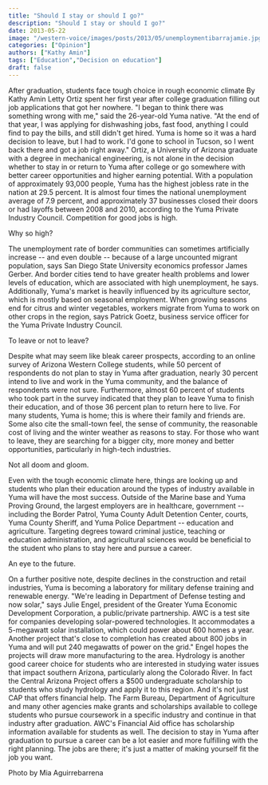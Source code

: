```yaml
---
title: "Should I stay or should I go?"
description: "Should I stay or should I go?"
date: 2013-05-22
image: "/western-voice/images/posts/2013/05/unemploymentibarrajamie.jpg"
categories: ["Opinion"]
authors: ["Kathy Amin"]
tags: ["Education","Decision on education"]
draft: false
---
```

After graduation, students face tough choice in rough economic climate By Kathy Amin Letty Ortiz spent her first year after college graduation filling out job applications that got her nowhere. "I began to think there was something wrong with me," said the 26-year-old Yuma native. "At the end of that year, I was applying for dishwashing jobs, fast food, anything I could find to pay the bills, and still didn't get hired. Yuma is home so it was a hard decision to leave, but I had to work. I'd gone to school in Tucson, so I went back there and got a job right away." Ortiz, a University of Arizona graduate with a degree in mechanical engineering, is not alone in the decision whether to stay in or return to Yuma after college or go somewhere with better career opportunities and higher earning potential. With a population of approximately 93,000 people, Yuma has the highest jobless rate in the nation at 29.5 percent. It is almost four times the national unemployment average of 7.9 percent, and approximately 37 businesses closed their doors or had layoffs between 2008 and 2010, according to the Yuma Private Industry Council. Competition for good jobs is high.

Why so high?

The unemployment rate of border communities can sometimes artificially increase -- and even double -- because of a large uncounted migrant population, says San Diego State University economics professor James Gerber. And border cities tend to have greater health problems and lower levels of education, which are associated with high unemployment, he says. Additionally, Yuma's market is heavily influenced by its agriculture sector, which is mostly based on seasonal employment. When growing seasons end for citrus and winter vegetables, workers migrate from Yuma to work on other crops in the region, says Patrick Goetz, business service officer for the Yuma Private Industry Council.

To leave or not to leave?

Despite what may seem like bleak career prospects, according to an online survey of Arizona Western College students, while 50 percent of respondents do not plan to stay in Yuma after graduation, nearly 30 percent intend to live and work in the Yuma community, and the balance of respondents were not sure. Furthermore, almost 60 percent of students who took part in the survey indicated that they plan to leave Yuma to finish their education, and of those 36 percent plan to return here to live. For many students, Yuma is home; this is where their family and friends are. Some also cite the small-town feel, the sense of community, the reasonable cost of living and the winter weather as reasons to stay. For those who want to leave, they are searching for a bigger city, more money and better opportunities, particularly in high-tech industries.

Not all doom and gloom.

Even with the tough economic climate here, things are looking up and students who plan their education around the types of industry available in Yuma will have the most success. Outside of the Marine base and Yuma Proving Ground, the largest employers are in healthcare, government -- including the Border Patrol, Yuma County Adult Detention Center, courts, Yuma County Sheriff, and Yuma Police Department -- education and agriculture. Targeting degrees toward criminal justice, teaching or education administration, and agricultural sciences would be beneficial to the student who plans to stay here and pursue a career.

An eye to the future.

On a further positive note, despite declines in the construction and retail industries, Yuma is becoming a laboratory for military defense training and renewable energy. "We're leading in Department of Defense testing and now solar," says Julie Engel, president of the Greater Yuma Economic Development Corporation, a public/private partnership. AWC is a test site for companies developing solar-powered technologies. It accommodates a 5-megawatt solar installation, which could power about 600 homes a year. Another project that's close to completion has created about 800 jobs in Yuma and will put 240 megawatts of power on the grid." Engel hopes the projects will draw more manufacturing to the area. Hydrology is another good career choice for students who are interested in studying water issues that impact southern Arizona, particularly along the Colorado River. In fact the Central Arizona Project offers a $500 undergraduate scholarship to students who study hydrology and apply it to this region. And it's not just CAP that offers financial help. The Farm Bureau, Department of Agriculture and many other agencies make grants and scholarships available to college students who pursue coursework in a specific industry and continue in that industry after graduation. AWC's Financial Aid office has scholarship information available for students as well. The decision to stay in Yuma after graduation to pursue a career can be a lot easier and more fulfilling with the right planning. The jobs are there; it's just a matter of making yourself fit the job you want.

Photo by Mia Aguirrebarrena